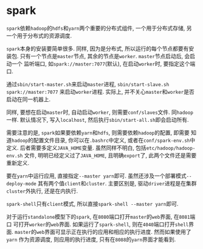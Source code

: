# spark

`spark`依赖`hadoop`的`hdfs`和`yarn`两个重要的分布式组件, 一个用于分布式存储, 另
一个用于分布式的资源调度.

`spark`本身的安装要简单很多. 同样, 因为是分布式, 所以运行的每个节点都要有安装包.
只有一个节点是`master`节点, 其余的节点是`worker`. `master`节点启动后, 会启动一个
监听端口, 如`spark://master:7077`(默认), 在启动`worker`时, 要指定这个端口.

通过`sbin/start-master.sh`来启动`master`进程, `sbin/start-slave.sh spark://master:7077`
来启动`worker`进程. 实际上, 并不关心`master`和`worker`是否启动在同一机器上.

同样, 要想在启动`master`时, 自动启动`worker`, 则需要`conf/slaves`文件. 同`hadoop`
一样. 默认情况下, 写入`localhost`, 然后执行`sbin/start-all.sh`即会启动所有.

需要注意的是, `spark`如果要依赖`yarn`和`hdfs`, 则需要依赖`hadoop`的配置, 即需要
知道`hadoop`的配置文件目录, 你可以在`.bashrc`中定义, 或者在`conf/spark-env.sh`中
定义. 后者需要多定义`JAVA_HOME`变量. 虽然同样不明白, 包括`etc/hadoop/hadoop-env.sh`
文件, 明明已经定义过了`JAVA_HOME`, 且明确`export`了, 此两个文件还是需要重新定义.

要在`yarn`中运行应用, 直接指定`--master yarn`即可. 虽然还涉及一个部署模式`--deploy-mode`
其有两个值`client`和`cluster`. 主要区别是, 驱动`driver`进程是在集群`cluster`外执行,
还是在内执行.

`spark-shell`只有`client`模式, 所以直接`spark-shell --master yarn`即可.

对于运行`standalone`模型下的`spark`, 在`8080`端口打开`master`的`web`界面, 在`8081`端口
可打开`worker`的`web`界面. 如果运行了`spark-shell`, 则在`4040`端口打开`shell`界面.
`master`的`web`界面可显示正在执行的应用和相应的执行进度.  然而如果使用了`yarn`
作为资源调度, 则应用的执行进度, 只有在`8088`的`yarn`界面才能看到.
